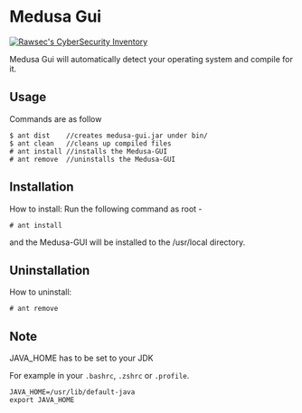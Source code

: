 # Medusa Gui

[![Rawsec's CyberSecurity Inventory](http://list.rawsec.ml/img/badges/Rawsec-inventoried-FF5050_flat-square.svg)](http://list.rawsec.ml/tools.html#Medusa-gui)

Medusa Gui will automatically detect your operating system and compile for it.

## Usage

Commands are as follow

```
$ ant dist    //creates medusa-gui.jar under bin/
$ ant clean   //cleans up compiled files
# ant install //installs the Medusa-GUI
# ant remove  //uninstalls the Medusa-GUI
```

## Installation

How to install:
Run the following command as root -

```
# ant install
```

and the Medusa-GUI will be installed to the /usr/local directory.

## Uninstallation

How to uninstall:

```
# ant remove
```

## Note
JAVA_HOME has to be set to your JDK

For example in your `.bashrc`, `.zshrc` or `.profile`.

```
JAVA_HOME=/usr/lib/default-java
export JAVA_HOME
```
